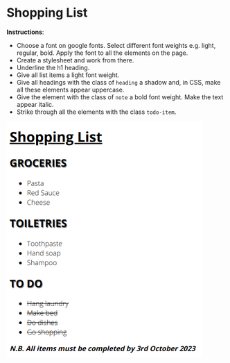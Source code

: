 # Shopping List 

**Instructions**:
* Choose a font on google fonts. Select different font weights e.g. light, regular, bold. Apply the font to all the elements on the page. 
* Create a stylesheet and work from there. 
* Underline the h1 heading. 
* Give all list items a light font weight.
* Give all headings with the class of `heading` a shadow and, in CSS, make all these elements appear uppercase. 
* Give the element with the class of `note` a bold font weight. Make the text appear italic. 
* Strike through all the elements with the class `todo-item`.

![alt text](./image/reference-image.png "Shopping List Result")
